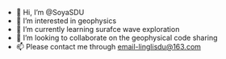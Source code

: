 - 👋 Hi, I’m @SoyaSDU
- 👀 I’m interested in geophysics
- 🌱 I’m currently learning surafce wave exploration
- 💞️ I’m looking to collaborate on the geophysical code sharing
- 📫 Please contact me through email-linglisdu@163.com

<!---
SoyaSDU/SoyaSDU is a ✨ special ✨ repository because its `README.md` (this file) appears on your GitHub profile.
You can click the Preview link to take a look at your changes.
--->

